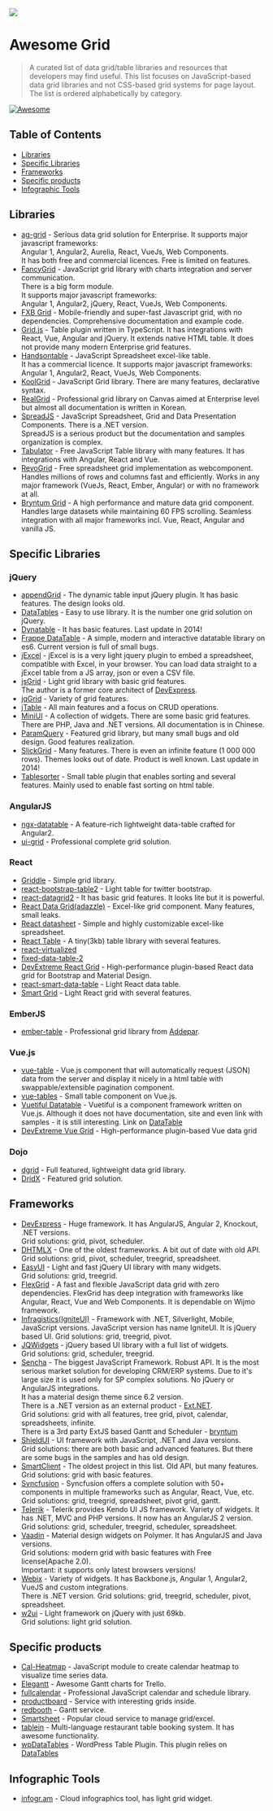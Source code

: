 ![](http://fancygrid.com/img/awesome.png)
# Awesome Grid

> A curated list of data grid/table libraries and resources that developers may find useful. This list focuses on JavaScript-based data grid libraries and not CSS-based grid systems for page layout. The list is ordered alphabetically by category.

[![Awesome](https://cdn.rawgit.com/sindresorhus/awesome/d7305f38d29fed78fa85652e3a63e154dd8e8829/media/badge.svg)](https://github.com/sindresorhus/awesome)

## Table of Contents
*  [Libraries](#libraries)
*  [Specific Libraries](#specific-libraries)
*  [Frameworks](#frameworks)
*  [Specific products](#specific-products)
*  [Infographic Tools](#infographic-tools)

## Libraries
* [ag-grid](http://ag-grid.com/) - Serious data grid solution for Enterprise. It supports major javascript frameworks:  
Angular 1, Angular2, Aurelia, React, VueJs, Web Components.  
It has both free and commercial licences.  Free is limited on features.
* [FancyGrid](http://www.fancygrid.com/) - JavaScript grid library with charts integration and server communication.  
There is a big form module.  
It supports major javascript frameworks:  
Angular 1, Angular2, jQuery, React, VueJs, Web Components.  
* [FXB Grid](https://www.javascript-grid-control.com) - Mobile-friendly and super-fast Javascript grid, with no dependencies. Comprehensive documentation and example code.  
* [Grid.js](http://gridjs.io/) - Table plugin written in TypeScript. It has integrations with React, Vue, Angular and jQuery. It extends native HTML table. It does not provide 
many modern Enterprise grid features.
* [Handsontable](http://handsontable.com/) - JavaScript Spreadsheet excel-like table.  
 It has a commercial licence. 
 It supports major javascript frameworks: Angular 1, Angular2, React, VueJs, Web Components.  
* [KoolGrid](http://koolchart.com/koolgrid) - JavaScript Grid library. There are many features, declarative syntax.  
* [RealGrid](http://www.realgrid.com/) - Professional grid library on Canvas aimed at Enterprise level but almost all documentation is written in Korean.  
* [SpreadJS](http://spread.grapecity.com/spreadjs/) - JavaScript Spreadsheet, Grid and Data Presentation Components. There is a .NET version.  
SpreadJS is a serious product but the documentation and samples organization is complex.  
* [Tabulator](http://tabulator.info/) - Free JavaScript Table library with many features. It has integrations with Angular, React and Vue.
* [RevoGrid](https://revolist.github.io/revogrid/) - Free spreadsheet grid implementation as webcomponent. Handles millions of rows and columns fast and efficiently. Works in any major framework (VueJs, React, Ember, Angular) or with no framework at all.
* [Bryntum Grid](https://bryntum.com/products/grid/) - A high performance and mature data grid component. Handles large datasets while maintaining 60 FPS scrolling. Seamless integration with all major frameworks incl. Vue, React, Angular and vanilla JS.


## Specific Libraries
### jQuery
* [appendGrid](http://appendgrid.apphb.com/) - The dynamic table input jQuery plugin. It has basic features. The design looks old.  
* [DataTables](http://datatables.net/) - Easy to use library. It is the number one grid solution on jQuery.  
* [Dynatable](http://dynatable.com/) - It has basic features. Last update in 2014!  
* [Frappe DataTable](https://frappe.io/datatable) - A simple, modern and interactive datatable library on es6. Current version is full of small bugs.  
* [jExcel](https://github.com/paulhodel/jexcel) - jExcel is is a very light jquery plugin to embed a spreadsheet, compatible with Excel, in your browser. You can load data straight to a jExcel table from a JS array, json or even a CSV file.  
* [jsGrid](http://js-grid.com/) - Light grid library with basic grid features.  
The author is a former core architect of [DevExpress](http://js.devexpress.com/).
* [jqGrid](http://trirand.com/) - Variety of grid features.  
* [jTable](https://github.com/hikalkan/jtable) - All main features and a focus on CRUD operations.
* [MiniUI](http://miniui.com) - A collection of widgets. There are some basic grid features. There are PHP, Java and .NET versions. All documentation is in Chinese.
* [ParamQuery](http://paramquery.com/) - Featured grid library, but many small bugs and old design.
Good features realization.
* [SlickGrid](https://github.com/mleibman/SlickGrid) - Many features. There is even an infinite feature (1 000 000 rows). Themes looks out of date. Product is well known. Last update in 2014!  
* [Tablesorter](https://github.com/christianbach/tablesorter) - Small table plugin that enables sorting and several features.  Mainly used to enable fast sorting on html table.  

### AngularJS
* [ngx-datatable](https://swimlane.gitbooks.io/ngx-datatable/) - A feature-rich lightweight data-table crafted for Angular2.
* [ui-grid](http://ui-grid.info/) - Professional complete grid solution.

### React
* [Griddle](http://griddlegriddle.github.io/Griddle/) - Simple grid library.  
* [react-bootstrap-table2](https://react-bootstrap-table.github.io/react-bootstrap-table2) - Light table for twitter bootstrap.  
* [react-datagrid2](https://github.com/stevelacy/react-datagrid2) - It has basic grid features. It looks lite but it is powerful.  
* [React Data Grid(adazzle)](http://adazzle.github.io/react-data-grid/) - Excel-like grid component. Many features, small leaks.  
* [React datasheet](https://nadbm.github.io/react-datasheet) - Simple and highly customizable excel-like spreadsheet.  
* [React Table](https://github.com/tannerlinsley/react-table) - A tiny(3kb) table library with several features.
* [react-virtualized](https://bvaughn.github.io/react-virtualized)
* [fixed-data-table-2](http://schrodinger.github.io/fixed-data-table-2/)
* [DevExtreme React Grid](https://devexpress.github.io/devextreme-reactive/react/grid/) - High-performance plugin-based React data grid for Bootstrap and Material Design.
* [react-smart-data-table](https://github.com/joaocarmo/react-smart-data-table) - Light React data table.
* [Smart Grid](https://mukuljainx.github.io/smart-grid/) - Light React grid with several features.

### EmberJS
* [ember-table](https://github.com/addepar/ember-table) - Professional grid library from [Addepar](https://www.addepar.com/).  

### Vue.js
* [vue-table](https://github.com/ratiw/vue-table) - Vue.js component that will automatically request (JSON) data from the server and display it nicely in a html table with swappable/extensible pagination component.
* [vue-tables](https://github.com/matfish2/vue-tables) - Small table component on Vue.js.
* [Vuetiful Datatable](https://github.com/andrewcourtice/vuetiful) - Vuetiful is a component framework written on Vue.js. Although it does not have documentation, site and even link with samples - it is still interesting. Link on [DataTable](http://codepen.io/andrewcourtice/full/woQzpa)
* [DevExtreme Vue Grid](https://devexpress.github.io/devextreme-reactive/vue/grid/) - High-performance plugin-based Vue data grid

### Dojo
* [dgrid](http://dgrid.io/) - Full featured, lightweight data grid library.  
* [DridX](http://oria.github.io/gridx/) - Featured grid solution.  

## Frameworks
* [DevExpress](http://js.devexpress.com/) - Huge framework. It has AngularJS, Angular 2, Knockout, .NET versions.  
Grid solutions: grid, pivot, scheduler.
* [DHTMLX](http://dhtmlx.com/) - One of the oldest frameworks. A bit out of date with old API.  
Grid solutions: grid, pivot, scheduler, treegrid, spreadsheet.
* [EasyUI](http://www.jeasyui.com/) - Light and fast jQuery UI library with many widgets.  
Grid solutions: grid, treegrid.
* [FlexGrid](https://www.grapecity.com/en/wijmo-flexgrid) - A fast and flexible JavaScript data grid with zero dependencies. FlexGrid has deep integration with frameworks like Angular, React, Vue and Web Components. It is dependable on Wijmo framework.  
* [Infragistics(IgniteUI)](http://infragistics.com/products/jquery) - Framework with .NET, Silverlight, Mobile, JavaScript versions. JavaScript version has name IgniteUI. It is jQuery based UI.
Grid solutions: grid, treegrid, pivot.
* [JQWidgets](http://www.jqwidgets.com/) - jQuery based UI library with a full list of widgets.  
Grid solutions: grid, scheduler, treegrid.
* [Sencha](http://sencha.com/) - The biggest JavaScript Framework. Robust API. It is the most serious market solution for developing  CRM/ERP systems. Due to it's large size it is used only for SP complex solutions. No jQuery or AngularJS integrations.  
It has a material design theme since 6.2 version.  
There is a .NET version as an external product - [Ext.NET](http://ext.net/).  
Grid solutions: grid with all features, tree grid, pivot, calendar, spreadsheets, infinite.  
There is a 3rd party ExtJS based Gantt and Scheduler - [bryntum](http://bryntum.com)
* [ShieldUI](http://www.shieldui.com/) - UI framework with JavaScript, .NET and Java versions.  
Grid solutions: there are both basic and advanced features. But there are some bugs in the samples and has old design.  
* [SmartClient](http://www.smartclient.com/) - The oldest project in this list. Old API, but many features.  
Grid solutions: grid with basic features.
* [Syncfusion](https://www.syncfusion.com/products/javascript/) - Syncfusion offers a complete solution with 50+ components in multiple frameworks such as Angular, React, Vue, etc.
Grid solutions: grid, treegrid, spreadsheet, pivot grid, gantt.
* [Telerik](http://www.telerik.com/) - Telerik provides Kendo UI JS framework. Variety of widgets. It has .NET, MVC and PHP versions. It now has an AngularJS 2 version.
Grid solutions: grid, scheduler, treegrid, scheduler, spreadsheet.
* [Vaadin](http://vaadin.com/) - Material design widgets on Polymer. It has AngularJS and Java versions.   
Grid solutions: modern grid with basic features with Free license(Apache 2.0).  
Important: it supports only latest browsers versions!
* [Webix](http://webix.com/) - Variety of widgets. It has Backbone.js, Angular 1, Angular2, VueJS and custom integrations.  
There is .NET version.
Grid solutions: grid, treegrid, scheduler, pivot, spreadsheet.
* [w2ui](http://w2ui.com/) - Light framework on jQuery with just 69kb.  
Grid solutions: light grid solution.

## Specific products
* [Cal-Heatmap](http://cal-heatmap.com/) - JavaScript module to create calendar heatmap to visualize time series data.
* [Elegantt](https://elegantt.com/) - Awesome Gantt charts for Trello.
* [fullcalendar](http://fullcalendar.io) - Professional JavaScript calendar and schedule library.
* [productboard](https://productboard.com) - Service with interesting grids inside.
* [redbooth](http://redbooth.com) - Gantt service.
* [Smartsheet](https://smartsheet.com) - Popular cloud service to manage grid/excel.
* [tablein](http://tablein.com) - Multi-language restaurant table booking system. It has awesome functionality.
* [wpDataTables](http://wpdatatables.com/) - WordPress Table Plugin. This plugin relies on [DataTables](http://datatables.net/)

## Infographic Tools
* [infogr.am](http://infogr.am) - Cloud infographics tool, has light grid widget.
